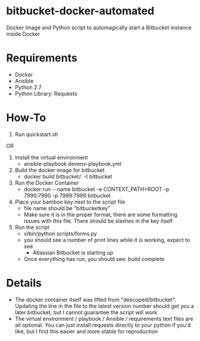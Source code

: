 # bitbucket-docker-automated

Docker Image and Python script to automagically start a Bitbucket instance inside Docker

# Requirements

* Docker
* Ansible
* Python 2.7
* Python Library: Requests

# How-To

1) Run quickstart.sh

OR

1) Install the virtual environment
    * ansible-playbook devenv-playbook.yml
2) Build the docker image for bitbucket
    * docker build bitbucket/. -t bitbucket
3) Run the Docker Container
    * docker run --name bitbucket -e CONTEXT_PATH=ROOT -p 7990:7990 -p 7999:7999 bitbucket
4) Place your bamboo key next to the script file
    * file name should be "bitbucketkey"
    * Make sure it is in the proper format, there are some formatting issues with this file.  There should be slashes in the key itself
5) Run the script
    * v/bin/python scripts/forms.py
    * you should see a number of print lines while it is working, expect to see
        * Atlassian Bitbucket is starting up
    * Once everything has run, you should see: build complete


# Details

 * The docker container itself was lifted from "descoped/bitbucket".  Updating the line in the file to the latest version number should get you a later bitbucket, but I cannot guarantee the script will work
 * The virtual environment / playbook / Ansible / requirements text files are all optional.  You can just install requests directly to your python if you'd like, but I find this easier and more stable for reproduction
  